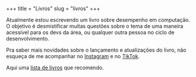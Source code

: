 +++
title = "Livros"
slug = "livros"
+++

Atualmente estou escrevendo um livro sobre desempenho em computação.
O objetivo é desmistificar muitas questões sobre o tema de uma maneira acessível para os devs da área, ou qualquer outra pessoa no ciclo de desenvolvimento.

Pra saber mais novidades sobre o lançamento e atualizações do livro, não esqueça de me acompanhar no [Instagram](https://www.instagram.com/waine_jr/) e no [TikTok](https://www.tiktok.com/@waine_jr).

Aqui uma [lista de livros](https://www.youtube.com/watch?v=dQw4w9WgXcQ) que recomendo.

